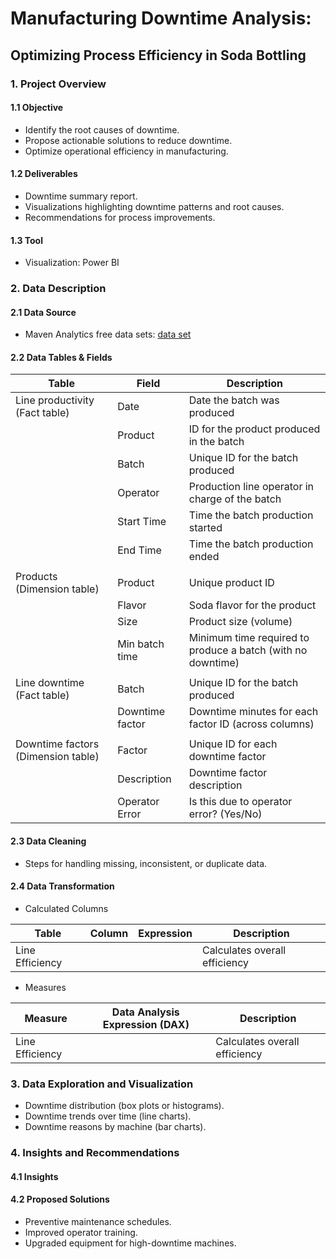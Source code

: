 # Manufacturing Downtime Analysis:
## Optimizing Process Efficiency in Soda Bottling

### 1. Project Overview
#### 1.1 Objective
- Identify the root causes of downtime.
- Propose actionable solutions to reduce downtime.
- Optimize operational efficiency in manufacturing.

#### 1.2 Deliverables
- Downtime summary report.
- Visualizations highlighting downtime patterns and root causes.
- Recommendations for process improvements.

#### 1.3 Tool
- Visualization: Power BI

### 2. Data Description
#### 2.1 Data Source
- Maven Analytics free data sets: [data set](https://mavenanalytics.io/data-playground?order=date_added%2Cdesc&search=Manu)

#### 2.2 Data Tables & Fields
Table | Field | Description
-----|-----|-----
Line productivity (Fact table) | Date | Date the batch was produced
 | | Product | ID for the product produced in the batch
 | | Batch | Unique ID for the batch produced
 | | Operator | Production line operator in charge of the batch
 | | Start Time | Time the batch production started
 | | End Time | Time the batch production ended
 | |
Products (Dimension table) | Product | Unique product ID
 | | Flavor | Soda flavor for the product
 | | Size | Product size (volume)
 | | Min batch time | Minimum time required to produce a batch (with no downtime)
 | |
Line downtime (Fact table) | Batch | Unique ID for the batch produced
 | | Downtime factor | Downtime minutes for each factor ID (across columns)
 | |
Downtime factors (Dimension table) | Factor | Unique ID for each downtime factor
 | | Description | Downtime factor description
 | | Operator Error | Is this due to operator error? (Yes/No)

#### 2.3 Data Cleaning
- Steps for handling missing, inconsistent, or duplicate data.

#### 2.4 Data Transformation
- Calculated Columns

Table | Column | Expression | Description
-----|-----|-----|-----
Line Efficiency | | | Calculates overall efficiency

- Measures

Measure | Data Analysis Expression (DAX) | Description
-----|-----|-----
Line Efficiency | | Calculates overall efficiency

### 3. Data Exploration and Visualization
- Downtime distribution (box plots or histograms).
- Downtime trends over time (line charts).
- Downtime reasons by machine (bar charts).

### 4. Insights and Recommendations
#### 4.1 Insights

#### 4.2 Proposed Solutions
- Preventive maintenance schedules.
- Improved operator training.
- Upgraded equipment for high-downtime machines.
